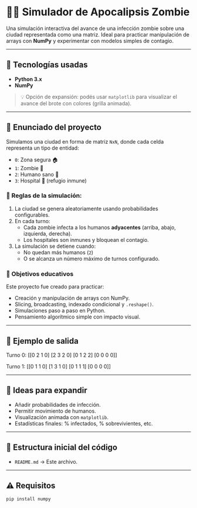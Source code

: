 # 🧟‍♂️ Simulador de Apocalipsis Zombie

Una simulación interactiva del avance de una infección zombie sobre una ciudad representada como una matriz. Ideal para practicar manipulación de arrays con **NumPy** y experimentar con modelos simples de contagio.

---

## 🚀 Tecnologías usadas

- **Python 3.x**
- **NumPy**

> 💡 Opción de expansión: podés usar `matplotlib` para visualizar el avance del brote con colores (grilla animada).

---

## 📝 Enunciado del proyecto

Simulamos una ciudad en forma de matriz `NxN`, donde cada celda representa un tipo de entidad:

- `0`: Zona segura 🏠  
- `1`: Zombie 🧟  
- `2`: Humano sano 🧑  
- `3`: Hospital 🏥 (refugio inmune)

### 🧪 Reglas de la simulación:

1. La ciudad se genera aleatoriamente usando probabilidades configurables.
2. En cada turno:
   - Cada zombie infecta a los humanos **adyacentes** (arriba, abajo, izquierda, derecha).
   - Los hospitales son inmunes y bloquean el contagio.
3. La simulación se detiene cuando:
   - No quedan más humanos (`2`)
   - O se alcanza un número máximo de turnos configurado.

### 🧠 Objetivos educativos

Este proyecto fue creado para practicar:

- Creación y manipulación de arrays con NumPy.
- Slicing, broadcasting, indexado condicional y `.reshape()`.
- Simulaciones paso a paso en Python.
- Pensamiento algorítmico simple con impacto visual.

---

## 📸 Ejemplo de salida
Turno 0:
[[0 2 1 0]
[2 3 2 0]
[0 1 2 2]
[0 0 0 0]]

Turno 1:
[[0 1 1 0]
[1 3 1 0]
[0 1 1 1]
[0 0 0 0]]

---

## 🧩 Ideas para expandir

- Añadir probabilidades de infección.
- Permitir movimiento de humanos.
- Visualización animada con `matplotlib`.
- Estadísticas finales: % infectados, % sobrevivientes, etc.

---

## 📂 Estructura inicial del código

- `README.md` → Este archivo.

---

## ⚠️ Requisitos

```bash
pip install numpy
